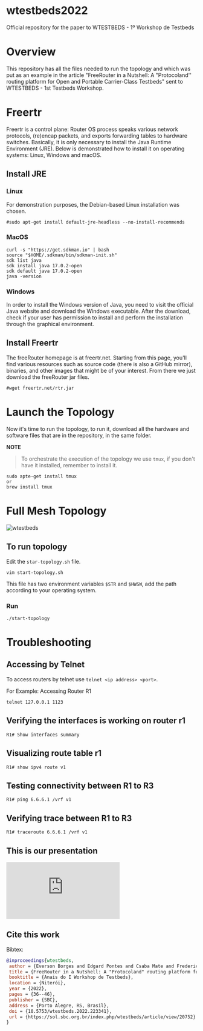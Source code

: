# wtestbeds2022
Official repository for the paper to WTESTBEDS - 1º Workshop de Testbeds

# Overview
This repository has all the files needed to run the topology and which was put as an example in the article "FreeRouter in a Nutshell: A "Protocoland'' routing platform for Open and Portable Carrier-Class Testbeds" sent to WTESTBEDS - 1st Testbeds Workshop.

# Freertr
Freertr is a control plane: Router OS process speaks various network protocols, (re)encap packets, and exports forwarding tables to hardware switches. Basically, it is only necessary to install the Java Runtime Environment (JRE). Below is demonstrated how to install it on operating systems: Linux, Windows and macOS.

## Install JRE
### Linux
For demonstration purposes, the Debian-based Linux installation was chosen.
```console
#sudo apt-get install default-jre-headless --no-install-recommends
```

### MacOS
```console
curl -s "https://get.sdkman.io" | bash
source "$HOME/.sdkman/bin/sdkman-init.sh"
sdk list java
sdk install java 17.0.2-open
sdk default java 17.0.2-open
java -version
```

### Windows
In order to install the Windows version of Java, you need to visit the official Java website and download the Windows executable. After the download, check if your user has permission to install and perform the installation through the graphical environment. 

## Install Freertr
The freeRouter homepage is at freertr.net. Starting from this page, you'll find various resources such as source code (there is also a GitHub mirror), binaries, and other images that might be of your interest. From there we just download the freeRouter jar files.

```console
#wget freertr.net/rtr.jar
````

# Launch the Topology
Now it's time to run the topology, to run it, download all the hardware and software files that are in the repository, in the same folder.

**NOTE**
> To orchestrate the execution of the topology we use ```tmux```, if you don't have it installed, remember to install it.
```console
sudo apte-get install tmux
or
brew install tmux
````

# Full Mesh Topology

![wtestbeds](https://user-images.githubusercontent.com/56919528/162601454-0ba62c51-5d74-40b5-8507-03c1e59f7d6d.png)


## To run topology
Edit the ```star-topology.sh``` file.
```console
vim start-topology.sh
````
This file has two environment variables ```$STR``` and ```$HWSW```, add the path according to your operating system.

### Run
```console
./start-topology

```
# Troubleshooting

## Accessing by Telnet 
To access routers by telnet use ```telnet <ip address> <port>```.

For Example:
Accessing Router R1

```console
telnet 127.0.0.1 1123
````

## Verifying the interfaces is working on router r1

```console
R1# Show interfaces summary
````

## Visualizing route table r1
```console
R1# show ipv4 route v1
````

## Testing connectivity between R1 to R3

```console
R1# ping 6.6.6.1 /vrf v1
````

## Verifying trace between R1 to R3

```console
R1# traceroute 6.6.6.1 /vrf v1
````

## This is our presentation

![pdf](https://github.com/eversonscherrer/wtestbeds2022/blob/main/FreeRouter%20in%20a%20Nutshell_%20A%20%E2%80%9CProtocoland%E2%80%9D%20routing%20platform%20for%20Open%20and%20Portable%20Carrier-Class%20Testbeds.pdf)


## Cite this work

Bibtex:

```bibtex
@inproceedings{wtestbeds,
 author = {Everson Borges and Edgard Pontes and Csaba Mate and Frederic Loui and Magnos Martinello and Moisés Ribeiro},
 title = {FreeRouter in a Nutshell: A "Protocoland" routing platform for Open and Portable Carrier-Class Testbeds},
 booktitle = {Anais do I Workshop de Testbeds},
 location = {Niterói},
 year = {2022},
 pages = {36--46},
 publisher = {SBC},
 address = {Porto Alegre, RS, Brasil},
 doi = {10.5753/wtestbeds.2022.223341},
 url = {https://sol.sbc.org.br/index.php/wtestbeds/article/view/20752}
}
````

